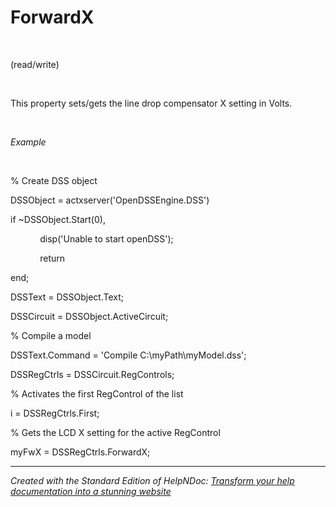 # ForwardX

&nbsp;

(read/write)

&nbsp;

This property sets/gets the line drop compensator X setting in Volts.

&nbsp;

*Example*

&nbsp;

% Create DSS object

DSSObject = actxserver('OpenDSSEngine.DSS')

if ~DSSObject.Start(0),

&nbsp; &nbsp; &nbsp; &nbsp; &nbsp; &nbsp; disp('Unable to start openDSS');

&nbsp; &nbsp; &nbsp; &nbsp; &nbsp; &nbsp; return

end;

DSSText = DSSObject.Text;

DSSCircuit = DSSObject.ActiveCircuit;

% Compile a model &nbsp; &nbsp;

DSSText.Command = 'Compile C:\\myPath\\myModel.dss';

DSSRegCtrls = DSSCircuit.RegControls;

% Activates the first RegControl of the list

i = DSSRegCtrls.First;

% Gets the LCD X setting for the active RegControl

myFwX = DSSRegCtrls.ForwardX;

***
_Created with the Standard Edition of HelpNDoc: [Transform your help documentation into a stunning website](<https://www.helpndoc.com/feature-tour/produce-html-websites/>)_
